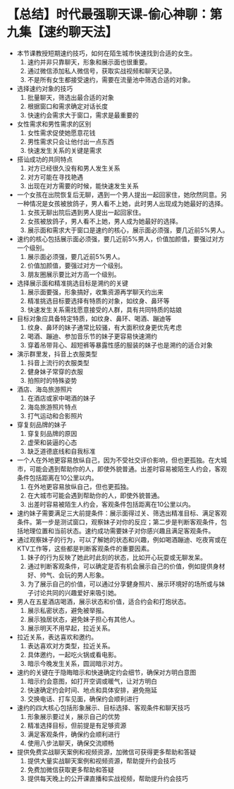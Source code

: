 # 【总结】时代最强聊天课-偷心神聊：第九集【速约聊天法】

-   本节课教授短期速约技巧，如何在陌生城市快速找到合适的女生。
    1.  速约并非只靠聊天，形象和展示面也很重要。
    2.  通过微信添加私人微信号，获取实战视频和聊天记录。
    3.  不是所有女生都接受速约，需要在流量池中筛选合适的对象。
-   选择速约对象的技巧
    1.  批量聊天，筛选出最合适的对象
    2.  根据窗口和需求确定对话长度
    3.  快速约会需求大于窗口，需求是最重要的
-   女性需求和男性需求的区别
    1.  女性需求促使她愿意花钱
    2.  男性需求只会让他付出一点东西
    3.  快速发生关系的关键是需求
-   搭讪成功的共同特点
    1.  对方已经很久没有和男人发生关系
    2.  对方可能在寻找艳遇
    3.  出现在对方需要的时候，能快速发生关系
-   一个女孩在出院恢复后无聊，遇到一个男人提出一起回家住，她欣然同意。另一种情况是女孩被放鸽子，男人看不上她，此时男人出现成为她最好的选择。
    1.  女孩无聊出院后遇到男人提出一起回家住。
    2.  女孩被放鸽子，男人看不上她，男人成为她最好的选择。
    3.  展示面和需求大于窗口是速约的核心，展示面必须强，要几近前5%男人。
-   速约的核心包括展示面必须强，要几近前5%男人，价值加颜值，要强过对方一个级别。
    1.  展示面必须强，要几近前5%男人。
    2.  价值加颜值，要强过对方一个级别。
    3.  朋友圈展示要比对方高一个级别。
-   选择展示面和精准挑选目标是溯约的关键
    1.  展示面要强，形象搞好，收集资源再学聊天约出来
    2.  精准挑选目标要选择有特质的对象，如纹身、鼻环等
    3.  快速发生关系需找愿意接受的人群，具有共同特质的姑娘
-   目标对象应具备特定特质，如纹身、鼻环、喝酒、蹦迪等
    1.  纹身、鼻环的妹子通常比较骚，有大面积纹身更优先考虑
    2.  喝酒、蹦迪、参加音乐节的妹子更容易快速溯约
    3.  穿着吊带背心、超短裤等暴露性感的服装的妹子也是溯约的适合对象
-   演示群里发，抖音上衣服类型
    1.  抖音上流行的衣服类型
    2.  健身妹子常穿的衣服
    3.  拍照时的特殊姿势
-   酒店、海岛旅游照片
    1.  在酒店或家中喝酒的妹子
    2.  海岛旅游照片特点
    3.  打气运动和合影照片
-   穿复刻品牌的妹子
    1.  穿复刻品牌的原因
    2.  虚荣和装逼的心态
    3.  缺乏道德底线和自我标准
-   一个人在外地更容易放纵自己，因为不受社交评价影响，但也更孤独。在大城市，可能会遇到帮助你的人，即使外貌普通。出差时容易被陌生人约会，客观条件包括距离在10公里以内。
    1.  在外地更容易放纵自己，但也更孤独。
    2.  在大城市可能会遇到帮助你的人，即使外貌普通。
    3.  出差时容易被陌生人约会，客观条件包括距离在10公里以内。
-   速约妹子需要满足三大前提条件：展示面得过关、筛选出精准目标、满足客观条件。第一步是测试窗口，观察妹子对你的反应；第二步是判断客观条件，包括地理位置和当前状态。速约成功需要妹子对你感兴趣且满足客观条件。
-   通过观察妹子的行为，可以了解她的状态和兴趣，例如喝酒蹦迪、吃夜宵或在KTV工作等，这些都是判断客观条件的重要因素。
    1.  妹子的行为反映了她此时此刻的状态，比如开心玩耍或无聊发呆。
    2.  通过判断客观条件，可以确定是否有机会展示自己的价值，例如提供身材好、帅气、会玩的男人形象。
    3.  为了展示自己的价值，可以通过分享健身照片、展示环境好的场所或与妹子讨论共同的兴趣爱好来吸引她。
-   男人在五星酒店喝酒，展示状态和价值，适合约会和打炮状态。
    1.  展示私密状态，避免被举报。
    2.  展示独居状态，避免妹子担心有其他人。
    3.  展示明天不用早起，拉近关系。
-   拉近关系，表达喜欢和邀约。
    1.  表达喜欢对方类型，拉近关系。
    2.  具体邀约，一起吃火锅或看电影。
    3.  暗示今晚发生关系，圆润暗示对方。
-   速约的关键在于隐晦暗示和快速确定约会细节，确保对方明白意图
    1.  暗示约会意图，如打开空调或暖气，让对方明白
    2.  快速确定约会时间、地点和具体安排，避免拖延
    3.  交换电话、打车见面，确保约会顺利进行
-   速约的四大核心包括形象展示、目标选择、客观条件和聊天技巧
    1.  形象展示要过关，展示自己的优势
    2.  精准选择目标，但前提是有足够资源
    3.  满足客观条件，确保约会顺利进行
    4.  使用八步法聊天，确保交流顺畅
-   提供免费实战聊天案例和视频资源，加微信可获得更多帮助和答疑
    1.  提供大量实战聊天案例和视频资源，帮助提升约会技巧
    2.  免费加微信获取更多帮助和答疑
    3.  提供每天晚上的公开课直播和实战视频，帮助提升约会技巧